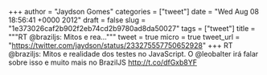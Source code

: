 
+++
author = "Jaydson Gomes"
categories = ["tweet"]
date = "Wed Aug 08 18:56:41 +0000 2012"
draft = false
slug = "1e373026caf2b902f2eb74cd2b9780ad8da50027"
tags = ["tweet"]
title = """RT @braziljs: Mitos e rea..."""
tweet = true
micro = true
tweet_url = "https://twitter.com/jaydson/status/233275557750652928"
+++
RT @braziljs: Mitos e realidade dos testes no JavaScript. O @leobalter irá falar sobre isso e muito mais no BrazilJS http://t.co/dfGxb8YF
